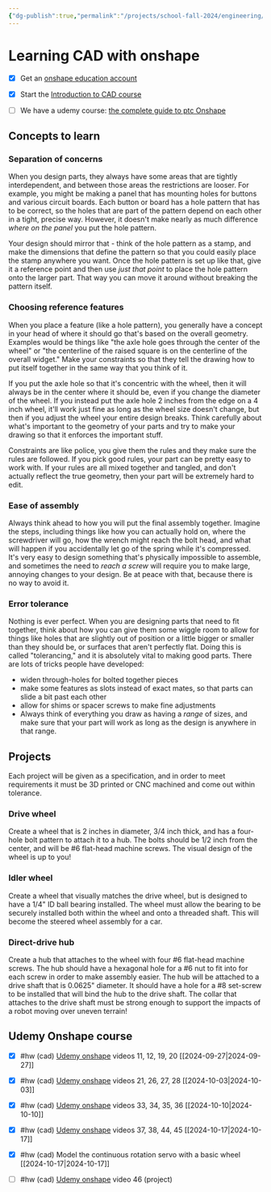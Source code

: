 ```yaml
---
{"dg-publish":true,"permalink":"/projects/school-fall-2024/engineering/cad-with-onshape/"}
---
```



# Learning CAD with onshape

- [x] Get an [onshape education account](https://onshape.com)
- [x] Start the [Introduction to CAD course](https://learn.onshape.com/learning-paths/introduction-to-cad)
- [ ] We have a udemy course: [the complete guide to ptc Onshape](https://www.udemy.com/course/the-complete-guide-to-ptc-onshape-cad/learn/)


## Concepts to learn

### Separation of concerns

When you design parts, they always have some areas that are tightly interdependent, and between those areas the restrictions are looser. For example, you might be making a panel that has mounting holes for buttons and various circuit boards. Each button or board has a hole pattern that has to be correct, so the holes that are part of the pattern depend on each other in a tight, precise way. However, it doesn't make nearly as much difference *where on the panel* you put the hole pattern. 

Your design should mirror that - think of the hole pattern as a stamp, and make the dimensions that define the pattern so that you could easily place the stamp anywhere you want. Once the hole pattern is set up like that, give it a reference point and then use *just that point* to place the hole pattern onto the larger part. That way you can move it around without breaking the pattern itself.

### Choosing reference features

When you place a feature (like a hole pattern), you generally have a concept in your head of where it should go that's based on the overall geometry. Examples would be things like "the axle hole goes through the center of the wheel" or "the centerline of the raised square is on the centerline of the overall widget." Make your constraints so that they tell the drawing how to put itself together in the same way that you think of it.

If you put the axle hole so that it's concentric with the wheel, then it will always be in the center where it should be, even if you change the diameter of the wheel. If you instead put the axle hole 2 inches from the edge on a 4 inch wheel, it'll work just fine as long as the wheel size doesn't change, but then if you adjust the wheel your entire design breaks. Think carefully about what's important to the geometry of your parts and try to make your drawing so that it enforces the important stuff.

Constraints are like police, you give them the rules and they make sure the rules are followed. If you pick good rules, your part can be pretty easy to work with. If your rules are all mixed together and tangled, and don't actually reflect the true geometry, then your part will be extremely hard to edit.

### Ease of assembly

Always think ahead to how you will put the final assembly together. Imagine the steps, including things like how you can actually hold on, where the screwdriver will go, how the wrench might reach the bolt head, and what will happen if you accidentally let go of the spring while it's compressed. It's very easy to design something that's physically impossible to assemble, and sometimes the need to *reach a screw* will require you to make large, annoying changes to your design. Be at peace with that, because there is no way to avoid it.

### Error tolerance

Nothing is ever perfect. When you are designing parts that need to fit together, think about how you can give them some wiggle room to allow for things like holes that are slightly out of position or a little bigger or smaller than they should be, or surfaces that aren't perfectly flat. Doing this is called "tolerancing," and it is absolutely vital to making good parts. There are lots of tricks people have developed:

- widen through-holes for bolted together pieces
- make some features as slots instead of exact mates, so that parts can slide a bit past each other
- allow for shims or spacer screws to make fine adjustments
- Always think of everything you draw as having a *range* of sizes, and make sure that your part will work as long as the design is anywhere in that range.


## Projects

Each project will be given as a specification, and in order to meet requirements it must be 3D printed or CNC machined and come out within tolerance.

### Drive wheel

Create a wheel that is 2 inches in diameter, 3/4 inch thick, and has a four-hole bolt pattern to attach it to a hub. The bolts should be 1/2 inch from the center, and will be #6 flat-head machine screws. The visual design of the wheel is up to you!

### Idler wheel

Create a wheel that visually matches the drive wheel, but is designed to have a 1/4" ID ball bearing installed. The wheel must allow the bearing to be securely installed both within the wheel and onto a threaded shaft. This will become the steered wheel assembly for a car.

### Direct-drive hub

Create a hub that attaches to the wheel with four #6 flat-head machine screws. The hub should have a hexagonal hole for a #6 nut to fit into for each screw in order to make assembly easier. The hub will be attached to a drive shaft that is 0.0625" diameter. It should have a hole for a #8 set-screw to be installed that will bind the hub to the drive shaft. The collar that attaches to the drive shaft must be strong enough to support the impacts of a robot moving over uneven terrain!

## Udemy Onshape course

- [x] #hw (cad) [Udemy onshape](https://www.udemy.com/course/the-complete-guide-to-ptc-onshape-cad/learn) videos 11, 12, 19, 20 [[2024-09-27\|2024-09-27]]
- [x] #hw (cad) [Udemy onshape](https://www.udemy.com/course/the-complete-guide-to-ptc-onshape-cad/learn) videos 21, 26, 27, 28 [[2024-10-03\|2024-10-03]]
- [x] #hw (cad) [Udemy onshape](https://www.udemy.com/course/the-complete-guide-to-ptc-onshape-cad/learn) videos 33, 34, 35, 36 [[2024-10-10\|2024-10-10]]
- [x] #hw (cad) [Udemy onshape](https://www.udemy.com/course/the-complete-guide-to-ptc-onshape-cad/learn) videos 37, 38, 44, 45 [[2024-10-17\|2024-10-17]]
- [x] #hw (cad) Model the continuous rotation servo with a basic wheel [[2024-10-17\|2024-10-17]]
- [ ] #hw (cad) [Udemy onshape](https://www.udemy.com/course/the-complete-guide-to-ptc-onshape-cad/learn) video 46 (project) 

